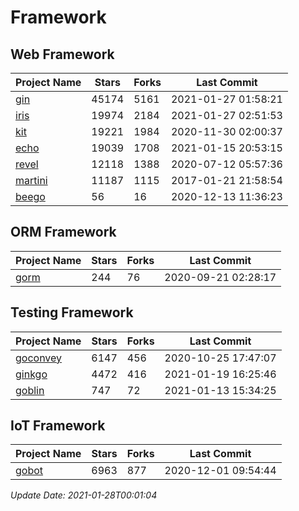 # Framework

## Web Framework
| Project Name | Stars | Forks | Last Commit |
| ------------ | ----- | ----- | ----------- |
| [gin](https://github.com/gin-gonic/gin) | 45174 | 5161 | 2021-01-27 01:58:21 |
| [iris](https://github.com/kataras/iris) | 19974 | 2184 | 2021-01-27 02:51:53 |
| [kit](https://github.com/go-kit/kit) | 19221 | 1984 | 2020-11-30 02:00:37 |
| [echo](https://github.com/labstack/echo) | 19039 | 1708 | 2021-01-15 20:53:15 |
| [revel](https://github.com/revel/revel) | 12118 | 1388 | 2020-07-12 05:57:36 |
| [martini](https://github.com/go-martini/martini) | 11187 | 1115 | 2017-01-21 21:58:54 |
| [beego](https://github.com/astaxie/beego) | 56 | 16 | 2020-12-13 11:36:23 |

## ORM Framework
| Project Name | Stars | Forks | Last Commit |
| ------------ | ----- | ----- | ----------- |
| [gorm](https://github.com/jinzhu/gorm) | 244 | 76 | 2020-09-21 02:28:17 |

## Testing Framework
| Project Name | Stars | Forks | Last Commit |
| ------------ | ----- | ----- | ----------- |
| [goconvey](https://github.com/smartystreets/goconvey) | 6147 | 456 | 2020-10-25 17:47:07 |
| [ginkgo](https://github.com/onsi/ginkgo) | 4472 | 416 | 2021-01-19 16:25:46 |
| [goblin](https://github.com/franela/goblin) | 747 | 72 | 2021-01-13 15:34:25 |

## IoT Framework
| Project Name | Stars | Forks | Last Commit |
| ------------ | ----- | ----- | ----------- |
| [gobot](https://github.com/hybridgroup/gobot) | 6963 | 877 | 2020-12-01 09:54:44 |

*Update Date: 2021-01-28T00:01:04*